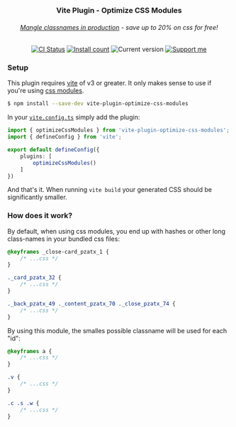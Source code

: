 <br/>

<h3 align="center">
    <p>Vite Plugin - Optimize CSS Modules</p>
</h3>

<h6 align="center">
    <p><a href="#how-does-it-work">Mangle classnames in production</a> - save up to 20% on css for free!</p>
</h6>

<p align="center">
  <a href="https://github.com/Simonwep/vite-plugin-optimize-css-modules/actions/workflows/ci.yml"><img
     alt="CI Status"
     src="https://github.com/Simonwep/vite-plugin-optimize-css-modules/actions/workflows/ci.yml/badge.svg"/></a>
  <a href="https://www.npmjs.com/package/vite-plugin-optimize-css-modules"><img
     alt="Install count"
     src="https://img.shields.io/npm/dm/vite-plugin-optimize-css-modules.svg"></a>
  <img alt="Current version"
       src="https://img.shields.io/github/tag/Simonwep/vite-plugin-optimize-css-modules.svg?color=3498DB&label=version">
  <a href="https://github.com/sponsors/Simonwep"><img
     alt="Support me"
     src="https://img.shields.io/badge/github-support-3498DB.svg"></a>
</p>

### Setup

This plugin requires [vite](https://vitejs.dev/) of v3 or greater.
It only makes sense to use if you're using [css modules](https://vitejs.dev/config/shared-options.html#css-modules).

```sh
$ npm install --save-dev vite-plugin-optimize-css-modules
```

In your [`vite.config.ts`](https://vitejs.dev/config/#configuring-vite) simply add the plugin:

```ts
import { optimizeCssModules } from 'vite-plugin-optimize-css-modules';
import { defineConfig } from 'vite';

export default defineConfig({
    plugins: [
        optimizeCssModules()
    ]
})
```

And that's it. When running `vite build` your generated CSS should be significantly smaller.

### How does it work?

By default, when using css modules, you end up with hashes or other long class-names in your bundled css files:

```css
@keyframes _close-card_pzatx_1 {
    /* ...css */
}

._card_pzatx_32 {
    /* ...css */
}

._back_pzatx_49 ._content_pzatx_70 ._close_pzatx_74 {
    /* ...css */
}
```

By using this module, the smalles possible classname will be used for each "id":

```css
@keyframes a {
    /* ...css */
}

.v {
    /* ...css */
}

.c .s .w {
    /* ...css */
}
```
